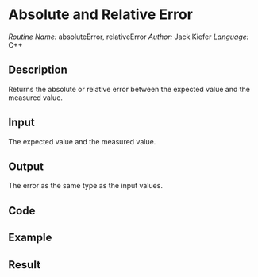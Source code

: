 # Absolute and Relative Error
*Routine Name:* absoluteError, relativeError
*Author:* Jack Kiefer
*Language:* C++

## Description

Returns the absolute or relative error between the expected value and the measured value.

## Input

The expected value and the measured value.

## Output 

The error as the same type as the input values. 

## Code
## Example
## Result
